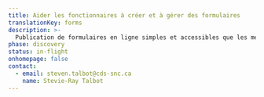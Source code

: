 ```yaml
---
title: Aider les fonctionnaires à créer et à gérer des formulaires
translationKey: forms
description: >-
  Publication de formulaires en ligne simples et accessibles que les membres du public peuvent utiliser pour obtenir les services ou les prestations dont ils ont besoin.
phase: discovery
status: in-flight
onhomepage: false
contact:
  - email: steven.talbot@cds-snc.ca
    name: Stevie-Ray Talbot
---
```

